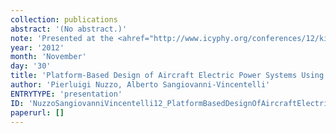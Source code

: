 ```yaml
---
collection: publications
abstract: '(No abstract.)'
note: 'Presented at the <ahref="http://www.icyphy.org/conferences/12/kickoff/index.htm">iCyPhy Kickoff</a>, November 29 & 30, 2012,Berkeley.'
year: '2012'
month: 'November'
day: '30'
title: 'Platform-Based Design of Aircraft Electric Power Systems Using Contracts'
author: 'Pierluigi Nuzzo, Alberto Sangiovanni-Vincentelli'
ENTRYTYPE: 'presentation'
ID: 'NuzzoSangiovanniVincentelli12_PlatformBasedDesignOfAircraftElectricPowerSystemsUsing'
paperurl: []
---
```

